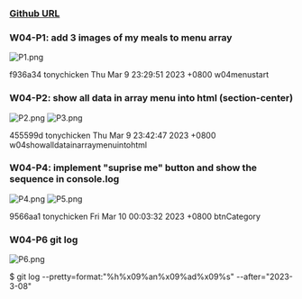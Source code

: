 ### [Github URL](https://github.com/tonychicken/JavaScriptPractice.git)

### W04-P1: add 3 images of my meals to menu array
![P1.png](https://mlybsphqojjqadpysauq.supabase.co/storage/v1/object/public/demo-06/tony_207410506_img/W05-P2.jpg)

f936a34 tonychicken     Thu Mar 9 23:29:51 2023 +0800   w04menustart

### W04-P2: show all data in array menu into html (section-center)

![P2.png](https://mlybsphqojjqadpysauq.supabase.co/storage/v1/object/public/demo-06/tony_207410506_img/W04-P2.jpg)
![P3.png](https://mlybsphqojjqadpysauq.supabase.co/storage/v1/object/public/demo-06/tony_207410506_img/W04-P3.jpg)

455599d tonychicken     Thu Mar 9 23:42:47 2023 +0800   w04showalldatainarraymenuintohtml

### W04-P4: implement "suprise me" button and show the sequence in console.log
![P4.png](https://mlybsphqojjqadpysauq.supabase.co/storage/v1/object/public/demo-06/tony_207410506_img/W04-P4.jpg)
![P5.png](https://mlybsphqojjqadpysauq.supabase.co/storage/v1/object/public/demo-06/tony_207410506_img/W04-P5.jpg)

9566aa1 tonychicken     Fri Mar 10 00:03:32 2023 +0800  btnCategory

### W04-P6 git log
![P6.png](https://mlybsphqojjqadpysauq.supabase.co/storage/v1/object/public/demo-06/tony_207410506_img/W04-P6.jpg)



$ git log --pretty=format:"%h%x09%an%x09%ad%x09%s" --after="2023-3-08"